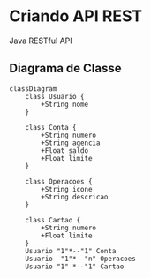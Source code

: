 # Criando API REST

Java RESTful API

## Diagrama de Classe

``` mermaid
classDiagram
    class Usuario {
        +String nome
    }

    class Conta {
        +String numero
        +String agencia
        +Float saldo
        +Float limite
    }

    class Operacoes {
        +String icone
        +String descricao
    }

    class Cartao {
        +String numero
        +Float limite
    }
    Usuario "1"*--"1" Conta 
    Usuario  "1"*--"n" Operacoes
    Usuario "1" *--"1" Cartao 
```
